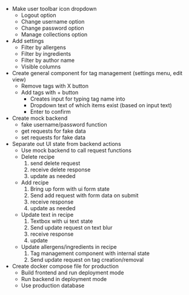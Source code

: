 - Make user toolbar icon dropdown
  - Logout option
  - Change username option
  - Change password option
  - Manage collections option
- Add settings
  - Filter by allergens
  - Filter by ingredients
  - Filter by author name
  - Visible columns
- Create general component for tag management (settings menu, edit view)
  - Remove tags with X button
  - Add tags with + button
    - Creates input for typing tag name into
    - Dropdown text of which items exist (based on input text)
    - Enter to confirm
- Create mock backend
  - fake username/password function
  - get requests for fake data
  - set requests for fake data
- Separate out UI state from backend actions
  - Use mock backend to call request functions
  - Delete recipe
    1) send delete request
    2) receive delete response
    3) update as needed
  - Add recipe
    1) Bring up form with ui form state
    2) Send add request with form data on submit
    3) receive response
    4) update as needed
  - Update text in recipe
    1) Textbox with ui text state
    2) Send update request on text blur
    3) receive response
    4) update
  - Update allergens/ingredients in recipe
    1) Tag management component with internal state
    2) Send update request on tag creation/removal
- Create docker compose file for production
  - Build frontend and run deployment mode
  - Run backend in deployment mode
  - Use production database
